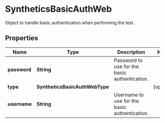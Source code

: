 # SyntheticsBasicAuthWeb

Object to handle basic authentication when performing the test.

## Properties

| Name         | Type                           | Description                                   | Notes      |
| ------------ | ------------------------------ | --------------------------------------------- | ---------- |
| **password** | **String**                     | Password to use for the basic authentication. |
| **type**     | **SyntheticsBasicAuthWebType** |                                               | [optional] |
| **username** | **String**                     | Username to use for the basic authentication. |
